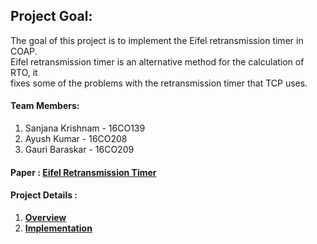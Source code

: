 ## Project Goal:

The goal of this project is to implement the Eifel retransmission timer in COAP.<br/>
Eifel retransmission timer is an alternative method for the calculation of RTO, it<br/>
fixes some of the problems with the retransmission timer that TCP uses.
 
#### Team Members:
1. Sanjana Krishnam - 16CO139
2. Ayush Kumar - 16CO208
3. Gauri Baraskar - 16CO209

#### Paper : [Eifel Retransmission Timer](http://ccr.sigcomm.org/archive/2000/july00/LudwigFinal.pdf)


#### Project Details :
1. **[Overview](https://github.com/ayush113/ComputerNetworks-IoT09/wiki/Overview-of-Eifel-Retransmission-Timer)**<br/>
2. **[Implementation](../docs/Implementation.md)**<br/>

